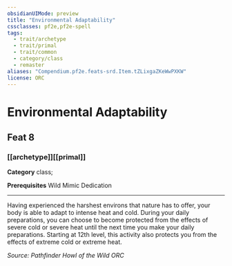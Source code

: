 ```yaml
---
obsidianUIMode: preview
title: "Environmental Adaptability"
cssclasses: pf2e,pf2e-spell
tags:
  - trait/archetype
  - trait/primal
  - trait/common
  - category/class
  - remaster
aliases: "Compendium.pf2e.feats-srd.Item.tZLixgaZKeWwPXKW"
license: ORC
---
```

# Environmental Adaptability
## Feat 8
### [[archetype]][[primal]]

**Category** class; 



**Prerequisites** Wild Mimic Dedication
* * *
Having experienced the harshest environs that nature has to offer, your body is able to adapt to intense heat and cold. During your daily preparations, you can choose to become protected from the effects of severe cold or severe heat until the next time you make your daily preparations. Starting at 12th level, this activity also protects you from the effects of extreme cold or extreme heat.

*Source: Pathfinder Howl of the Wild*
*ORC*
